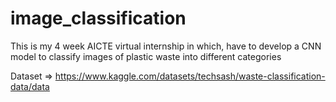 # image_classification
This is my 4 week AICTE virtual internship in which, have to develop a CNN model to classify images of plastic waste into different categories

Dataset => https://www.kaggle.com/datasets/techsash/waste-classification-data/data
